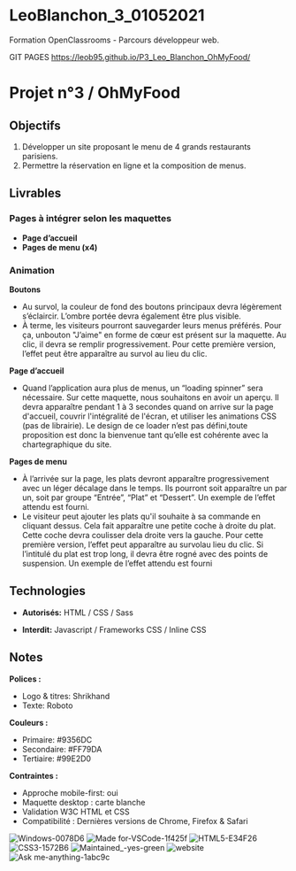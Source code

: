 # LeoBlanchon_3_01052021

Formation OpenClassrooms - Parcours développeur web.
 
GIT PAGES https://leob95.github.io/P3_Leo_Blanchon_OhMyFood/
 
 
 # Projet n°3 / OhMyFood
 
 
## Objectifs

1. Développer un site proposant le menu de 4 grands restaurants parisiens.
2. Permettre la réservation en ligne et la composition de menus.
 
 
## Livrables

### Pages à intégrer selon les maquettes

- **Page d’accueil**
- **Pages de menu (x4)**


### Animation

**Boutons**
- Au survol, la couleur de fond des boutons principaux devra légèrement s’éclaircir. L’ombre portée devra également être plus visible.
- À terme, les visiteurs pourront sauvegarder leurs menus préférés. Pour ça, unbouton "J’aime" en forme de cœur est présent sur la maquette. Au clic, il devra se remplir progressivement. Pour cette première version, l’effet peut être apparaître au survol au lieu du clic.

**Page d’accueil**
- Quand l’application aura plus de menus, un “loading spinner” sera nécessaire. Sur cette maquette, nous souhaitons en avoir un aperçu. Il devra apparaître pendant 1 à 3 secondes quand on arrive sur la page d'accueil, couvrir l'intégralité de l'écran, et utiliser les animations CSS (pas de librairie). Le design de ce loader n’est pas défini,toute proposition est donc la bienvenue tant qu’elle est cohérente avec la chartegraphique du site.

**Pages de menu**
- À l’arrivée sur la page, les plats devront apparaître progressivement avec un léger décalage dans le temps. Ils pourront soit apparaître un par un, soit par groupe “Entrée”, “Plat” et “Dessert”. Un exemple de l’effet attendu est fourni.
- Le visiteur peut ajouter les plats qu'il souhaite à sa commande en cliquant dessus. Cela fait apparaître une petite coche à droite du plat. Cette coche devra coulisser dela droite vers la gauche. Pour cette première version, l’effet peut apparaître au survolau lieu du clic. Si l’intitulé du plat est trop long, il devra être rogné avec des points de suspension. Un exemple de l’effet attendu est fourni

 
## Technologies

- **Autorisés:** HTML / CSS / Sass 

- **Interdit:** Javascript / Frameworks CSS / Inline CSS
 

## Notes

**Polices :**
- Logo & titres: Shrikhand
- Texte: Roboto

**Couleurs :**
- Primaire: #9356DC
- Secondaire: #FF79DA
- Tertiaire: #99E2D0

**Contraintes :**
- Approche mobile-first: oui 
- Maquette desktop : carte blanche
- Validation W3C HTML et CSS
- Compatibilité : Dernières versions de Chrome, Firefox & Safari

 
 ![Windows-0078D6](https://user-images.githubusercontent.com/78887001/116440382-bb68f500-a850-11eb-8cb5-c850666ada92.jpg)
![Made for-VSCode-1f425f](https://user-images.githubusercontent.com/78887001/116440405-c2900300-a850-11eb-858d-5e26e2173702.jpg)
![HTML5-E34F26](https://user-images.githubusercontent.com/78887001/116440423-c885e400-a850-11eb-93fd-802c8f768fd8.jpg)
![CSS3-1572B6](https://user-images.githubusercontent.com/78887001/116440436-cc196b00-a850-11eb-93f7-3eaa5875e8f1.jpg)
![Maintained_-yes-green](https://user-images.githubusercontent.com/78887001/116440467-d50a3c80-a850-11eb-8782-9a63b9e1cc0b.jpg)
![website](https://user-images.githubusercontent.com/78887001/116440472-d6d40000-a850-11eb-9358-870e7a5c99dc.jpg)
![Ask me-anything-1abc9c](https://user-images.githubusercontent.com/78887001/116440481-da678700-a850-11eb-973a-af188b5d3699.jpg)

